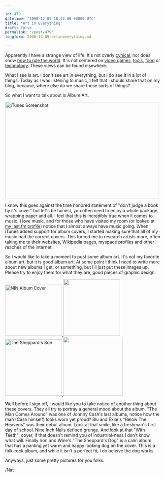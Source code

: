 ```yaml
---

id: 479
datetime: "2008-12-09 10:42:00 +0000 UTC"
title: "Art in Everything"
draft: false
permalink: "/post/479"
longform: 2008-12-09-artineverything.md

---
```


Apparently I have a strange view of life. It's not overly <a href="http://maddox.xmission.com/">cynical</a>, nor does show <a href="http://www.paulgraham.com/articles.html">how to rule the world</a>. It is not centered on <a href="http://kotaku.com/">video games</a>, <a href="http://lifehacker.com/">tools</a>, <a href="http://www.foodnetwork.com/">food</a> or <a href="http://www.engadget.com/">technology</a>. These views can be found elsewhere.

What I see is art. I don't see art in everything, but I do see it in a lot of things. Today as I was listening to music, I felt that I should share that on my blog, because, where else do we share these sorts of things?

So what I want to talk about is Album Art.

<a title="iTunes Screenshot by Nat W, on Flickr" href="http://www.flickr.com/photos/icco/3097410656/"><img src="http://farm4.static.flickr.com/3228/3097410656_806f28e5ed.jpg" alt="iTunes Screenshot" width="500" height="313" /></a>

<!--more-->

I know this goes against the time honored statement of "don't judge a book by it's cover" but let's be honest, you often need to enjoy a whole package, wrapping paper and all. I feel that this is incredibly true when it comes to music. I love music, and for those who have visited my room (or looked at <a href="http://www.last.fm/user/icco">my last.fm profile</a>) notice that I almost always have music going. When iTunes added support for album covers, I started making sure that all of my music had the correct covers. This forced me to research artists more, often taking me to their websites, Wikipedia pages, myspace profiles and other reaches of the internet.

So I would like to take a moment to post some album art. It's not my favorite album art, but it is good album art. At some point I think I need to write more about new albums I get, or something, but I'll just put these images up. Please try to enjoy them for what they are, good pieces of graphic design.

<a href="/images/2008/12/image-5.bmp" rel="lightbox[set1]" title="Nine Inch Nails">
   <img title="Nine Inch Nails" class="lbThumb" src="/images/2008/12/image-5.bmp" alt="NIN Album Cover" width="185" height="166" />
</a>

<a href="/images/2008/12/bluandexile.bmp" rel="lightbox[set1]">
   <img title="Blu And Exile" src="/images/2008/12/bluandexile.bmp" alt="" width="184" height="184" />
</a>

<a href="/images/2008/12/image-4.bmp" rel="lightbox[set1]">
   <img title="Iron And Wine" src="/images/2008/12/image-4.bmp" alt="The Sheppard's Son" width="184" height="184" />
</a>

<a href="/images/2008/12/image-3.bmp" rel="lightbox[set1]">
   <img title="Johnny Cash" src="/images/2008/12/image-3.bmp" alt="" width="194" height="192" />
</a>

Well before I sign off, I would like you to take notice of another thing about these covers. They all try to portray a general mood about the album. "The Man Comes Around" was one of Johnny Cash's last albums, notice how the man (Cash himself) looks worn yet proud? Blu and Exile's "Below The Heavens" was their debut album. Look at that smile, like a freshman's first day of school. Nine Inch Nails defined grunge. And look at that "With Teeth"  cover, if that doesn't remind you of industrial-ness I don't know what will. Finally Iron and Wine's "The Sheppard's Dog" is a calm album that has a panting yet warm and happy looking dog on the cover. This is a folk-rock album, and while it isn't a perfect fit, I do beleive the dog works.

Anyways, just some pretty pictures for you folks.

/Nat


